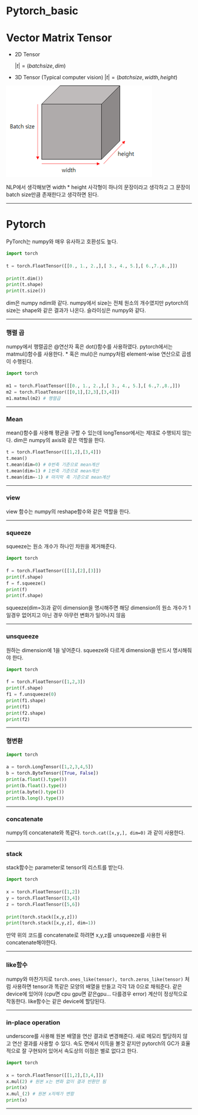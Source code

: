 # Pytorch_basic

# Vector Matrix Tensor

- 2D Tensor

    $|t| = (batch size, dim)$

- 3D Tensor (Typical computer vision)
$|t| = (batch size, width, height)$

![image/tensor.png](image/tensor.png)

NLP에서 생각해보면 width * height 사각형이 하나의 문장이라고 생각하고 그 문장이 batch size만큼 존재한다고 생각하면 된다.

---

# Pytorch

PyTorch는 numpy와 매우 유사하고 호환성도 높다.

```python
import torch

t = torch.FloatTensor([[0., 1., 2.,],[ 3., 4., 5.],[ 6.,7.,8.,]])

print(t.dim())
print(t.shape)
print(t.size())
```

dim은 numpy ndim와 같다. numpy에서 size는 전체 원소의 개수였지만 pytorch의 size는 shape와 같은 결과가 나온다. 슬라이싱은 numpy와 같다.

---

### 행렬 곱

numpy에서 행렬곱은 @연산자 혹은 dot()함수를 사용하였다. pytorch에서는 matmul()함수를 사용한다. * 혹은 mul()은 numpy처럼 element-wise 연산으로 곱셈이 수행된다.

```python
import torch

m1 = torch.FloatTensor([[0., 1., 2.,],[ 3., 4., 5.],[ 6.,7.,8.,]])
m2 = torch.FloatTensor([[0,1],[2,3],[3,4]])
m1.matmul(m2) # 행렬곱

```

---

### Mean

mean()함수를 사용해 평균을 구할 수 있는데 longTensor에서는 제대로 수행되지 않는다. dim은 numpy의 axis와 같은 역할을 한다.

```python
t = torch.FloatTensor([[1,2],[3,4]])
t.mean()
t.mean(dim=0) # 0번축 기준으로 mean계산
t.mean(dim=1) # 1번축 기준으로 mean계산
t.mean(dim=-1) # 마지막 축 기준으로 mean계산
```

---

### view

view 함수는 numpy의 reshape함수와 같은 역할을 한다. 

---

### squeeze

squeeze는 원소 개수가 하나인 차원을 제거해준다.

```python
import torch

f = torch.FloatTensor([[1],[2],[3]])
print(f.shape)
f = f.squeeze()
print(f)
print(f.shape)
```

squeeze(dim=3)과 같이 dimension을 명시해주면 해당 dimension의 원소 개수가 1일경우 없어지고 아닌 경우 아무런 변화가 일어나지 않음

---

### unsqueeze

원하는 dimension에 1을 넣어준다. squeeze와 다르게 dimension을 반드시 명시해줘야 한다.

```python
import torch

f = torch.FloatTensor([1,2,3])
print(f.shape)
f1 = f.unsqueeze(0)
print(f1.shape)
print(f1)
print(f2.shape)
print(f2)
```

---

### 형변환

```python
import torch

a = torch.LongTensor([1,2,3,4,5])
b = torch.ByteTensor([True, False])
print(a.float().type())
print(b.float().type())
print(a.byte().type())
print(b.long().type())
```

---

### concatenate

numpy의 concatenate와 똑같다. `torch.cat([x,y,], dim=0)` 과 같이 사용한다.

---

### stack

stack함수는 parameter로 tensor의 리스트를 받는다.

```python
import torch

x = torch.FloatTensor([1,2])
y = torch.FloatTensor([3,4])
z = torch.FloatTensor([5,6])

print(torch.stack([x,y,z]))
print(torch.stack([x,y,z], dim=1))
```

만약 위의 코드를 concatenate로 하려면 x,y,z를 unsqueeze를 사용한 뒤 concatenate해야한다.

---

### like함수

numpy와 마찬가지로 `torch.ones_like(tensor), torch.zeros_like(tensor)` 처럼 사용하면 tensor과 똑같은 모양의 배열을 만들고 각각 1과 0으로 채워준다. 같은 device에 있어야 (cpu면 cpu gpu면 같은gpu... 다를경우 error) 계산이 정상적으로 작동한다. like함수는 같은 device에 할당된다.

---

### in-place operation

underscore를 사용해 원본 배열을 연산 결과로 변경해준다. 새로 메모리 할당하지 않고 연산 결과를 사용할 수 있다. 속도 면에서 이득을 볼것 같지만 pytorch의 GC가 효율적으로 잘 구현되어 있어서 속도상의 이점은 별로 없다고 한다.

```python
import torch

x = torch.FloatTensor([[1,2],[3,4,]])
x.mul(2) # 원본 x는 변화 없이 결과 반환만 됨
print(x)
x.mul_(2) # 원본 x자체가 변함
print(x)
```

---